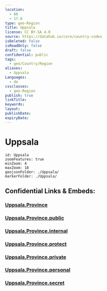 ```yaml
---
location:
  - 60
  - 17.8
type: geo-Region
title: Uppsala
license: CC BY-SA 4.0
source: https://datahub.io/core/country-codes
isDeleted: false
isReadOnly: false
draft: false
confidential: public
tags:
  - geo/Country/Region
aliases:
  - Uppsala
Languages:
  - de
cssclasses:
  - geo-Region
publish: true
linkTitle:
keywords:
layout:
publishDate:
expiryDate:
---
```


# Uppsala

```leaflet
id: Uppsala
zoomFeatures: true 
minZoom: 4 
maxZoom: 18
geojsonFolder: ./Uppsala/
markerFolder: ./Uppsala/
```


## Confidential Links & Embeds: 

### [Uppsala,Province](/_Standards/Earth/Continent/Europe/Europe~North/Sweden/Provinces~Sweden/Uppsala,Province.md) 

### [Uppsala,Province.public](/_public/Earth/Continent/Europe/Europe~North/Sweden/Provinces~Sweden/Uppsala,Province.public.md) 

### [Uppsala,Province.internal](/_internal/Earth/Continent/Europe/Europe~North/Sweden/Provinces~Sweden/Uppsala,Province.internal.md) 

### [Uppsala,Province.protect](/_protect/Earth/Continent/Europe/Europe~North/Sweden/Provinces~Sweden/Uppsala,Province.protect.md) 

### [Uppsala,Province.private](/_private/Earth/Continent/Europe/Europe~North/Sweden/Provinces~Sweden/Uppsala,Province.private.md) 

### [Uppsala,Province.personal](/_personal/Earth/Continent/Europe/Europe~North/Sweden/Provinces~Sweden/Uppsala,Province.personal.md) 

### [Uppsala,Province.secret](/_secret/Earth/Continent/Europe/Europe~North/Sweden/Provinces~Sweden/Uppsala,Province.secret.md)


